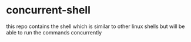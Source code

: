 # concurrent-shell
this repo contains the shell which is similar to other linux shells but will be able to run the commands concurrently
